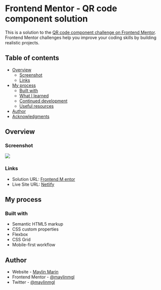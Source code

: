 # Frontend Mentor - QR code component solution

This is a solution to the [QR code component challenge on Frontend Mentor](https://www.frontendmentor.io/challenges/qr-code-component-iux_sIO_H). Frontend Mentor challenges help you improve your coding skills by building realistic projects.

## Table of contents

- [Overview](#overview)
  - [Screenshot](#screenshot)
  - [Links](#links)
- [My process](#my-process)
  - [Built with](#built-with)
  - [What I learned](#what-i-learned)
  - [Continued development](#continued-development)
  - [Useful resources](#useful-resources)
- [Author](#author)
- [Acknowledgments](#acknowledgments)

## Overview

### Screenshot

![](../qr.jpg)

### Links

- Solution URL: [Frontend M
entor](https://www.frontendmentor.io/solutions/qr-code-component-html-css-6FSkPsMGs8)
- Live Site URL: [Netlify](https://solution-qr-component.netlify.app/)

## My process

### Built with

- Semantic HTML5 markup
- CSS custom properties
- Flexbox
- CSS Grid
- Mobile-first workflow

## Author

- Website - [Maylin Marin](https://github.com/maylinmgl/qr-code-component)
- Frontend Mentor - [@maylinmgl](https://www.frontendmentor.io/profile/maylinmgl)
- Twitter - [@maylinmgl](https://www.twitter.com/maylinmgl)
